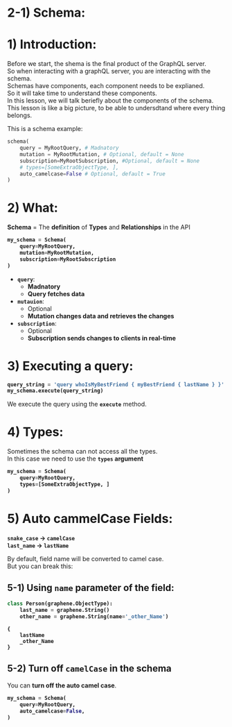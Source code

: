 # 2-1) Schema:



# 1) Introduction:


Before we start, the shema is the final product of the GraphQL 
server.  
So when interacting with a graphQL server, you are interacting with 
the schema.  
Schemas have components, each component needs to be explianed.  
So it will take time to understand these components.  
In this lesson, we will talk beriefly about the components 
of the schema.  
This lesson is like a big picture, to be able to undersdtand 
where every thing belongs.  

This is a schema example:


```python
schema(
	query = MyRootQuery, # Madnatory
	mutation = MyRootMutation, # Optional, default = None
    subscription=MyRootSubscription, #Optional, default = None
    # types=[SomeExtraObjectType, ],
    auto_camelcase=False # Optional, default = True
)
```


# 2) What:

**Schema** = The **definition** of **Types** and 
**Relationships** in the API



<b>

```python
my_schema = Schema(
    query=MyRootQuery,
    mutation=MyRootMutation,
    subscription=MyRootSubscription
)
```
</b>



- **`query`**: 
	- **Madnatory**
	- **Query fetches data**
- **`mutauion`**: 
	- Optional
	- **Mutation changes data and retrieves the changes**
- **`subscription`**: 
	- Optional
	- **Subscription sends changes to clients in real-time**



# 3) Executing a query:

<b>

```python
query_string = 'query whoIsMyBestFriend { myBestFriend { lastName } }'
my_schema.execute(query_string)
```
</b>

We execute the query using the **`execute`** method.





# 4) Types:


Sometimes the schema can not access all the types.  
In this case we need to use the **`types` argument** 
<b>

```python
my_schema = Schema(
    query=MyRootQuery,
    types=[SomeExtraObjectType, ]
)
```
</b>





# 5) Auto cammelCase Fields:


**`snake_case` -> `camelCase`**  
**`last_name` -> `lastName`**  

By default, field name will be converted to camel case.  
But you can break this:

## 5-1) Using `name` parameter of the field:
<b>

```python
class Person(graphene.ObjectType):
    last_name = graphene.String()
    other_name = graphene.String(name='_other_Name')
```

```grapgql
{
    lastName
    _other_Name
}
```

</b>

## 5-2) Turn off `camelCase` in the schema

You can **turn off the auto camel case**.

<b>

```python
my_schema = Schema(
    query=MyRootQuery,
    auto_camelcase=False,
)
```

</b>













